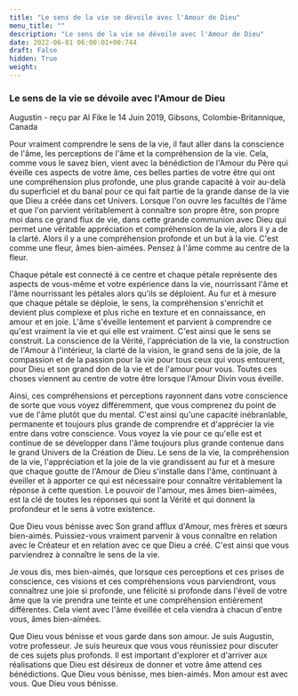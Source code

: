 ```yaml
---
title: "Le sens de la vie se dévoile avec l'Amour de Dieu"
menu_title: ""
description: "Le sens de la vie se dévoile avec l'Amour de Dieu"
date: 2022-06-01 06:00:01+00:744
draft: False
hidden: True
weight:
---
```

### Le sens de la vie se dévoile avec l'Amour de Dieu

Augustin - reçu par Al Fike le 14 Juin 2019, Gibsons, Colombie-Britannique, Canada

Pour vraiment comprendre le sens de la vie, il faut aller dans la conscience de l'âme, les perceptions de l'âme et la compréhension de la vie. Cela, comme vous le savez bien, vient avec la bénédiction de l'Amour du Père qui éveille ces aspects de votre âme, ces belles parties de votre être qui ont une compréhension plus profonde, une plus grande capacité à voir au-delà du superficiel et du banal pour ce qui fait partie de la grande danse de la vie que Dieu a créée dans cet Univers. Lorsque l'on ouvre les facultés de l'âme et que l'on parvient véritablement à connaître son propre être, son propre moi dans ce grand flux de vie, dans cette grande communion avec Dieu qui permet une véritable appréciation et compréhension de la vie, alors il y a de la clarté. Alors il y a une compréhension profonde et un but à la vie. C'est comme une fleur, âmes bien-aimées. Pensez à l'âme comme au centre de la fleur.

Chaque pétale est connecté à ce centre et chaque pétale représente des aspects de vous-même et votre expérience dans la vie, nourrissant l'âme et l'âme nourrissant les pétales alors qu'ils se déploient. Au fur et à mesure que chaque pétale se déploie, le sens, la compréhension s'enrichit et devient plus complexe et plus riche en texture et en connaissance, en amour et en joie. L'âme s'éveille lentement et parvient à comprendre ce qu'est vraiment la vie et qui elle est vraiment. C'est ainsi que le sens se construit.
La conscience de la Vérité, l'appréciation de la vie, la construction de l'Amour à l'intérieur, la clarté de la vision, le grand sens de la joie, de la compassion et de la passion pour la vie pour tous ceux qui vous entourent, pour Dieu et son grand don de la vie et de l'amour pour vous. Toutes ces choses viennent au centre de votre être lorsque l'Amour Divin vous éveille.

Ainsi, ces compréhensions et perceptions rayonnent dans votre conscience de sorte que vous voyez différemment, que vous comprenez du point de vue de l'âme plutôt que du mental. C'est ainsi qu'une capacité inébranlable, permanente et toujours plus grande de comprendre et d'apprécier la vie entre dans votre conscience. Vous voyez la vie pour ce qu'elle est et continue de se développer dans l'âme toujours plus grande contenue dans le grand Univers de la Création de Dieu. Le sens de la vie, la compréhension de la vie, l'appréciation et la joie de la vie grandissent au fur et à mesure que chaque goutte de l'Amour de Dieu s'installe dans l'âme, continuant à éveiller et à apporter ce qui est nécessaire pour connaître véritablement la réponse à cette question. Le pouvoir de l'amour, mes âmes bien-aimées, est la clé de toutes les réponses qui sont la Vérité et qui donnent la profondeur et le sens à votre existence.

Que Dieu vous bénisse avec Son grand afflux d'Amour, mes frères et sœurs bien-aimés. Puissiez-vous vraiment parvenir à vous connaître en relation avec le Créateur et en relation avec ce que Dieu a créé. C'est ainsi que vous parviendrez à connaître le sens de la vie.

Je vous dis, mes bien-aimés, que lorsque ces perceptions et ces prises de conscience, ces visions et ces compréhensions vous parviendront, vous connaîtrez une joie si profonde, une félicité si profonde dans l'éveil de votre âme que la vie prendra une teinte et une compréhension entièrement différentes. Cela vient avec l'âme éveillée et cela viendra à chacun d'entre vous, âmes bien-aimées.

Que Dieu vous bénisse et vous garde dans son amour. Je suis Augustin, votre professeur. Je suis heureux que vous vous réunissiez pour discuter de ces sujets plus profonds. Il est important d'explorer et d'arriver aux réalisations que Dieu est désireux de donner et votre âme attend ces bénédictions. Que Dieu vous bénisse, mes bien-aimés. Mon amour est avec vous. Que Dieu vous bénisse.



